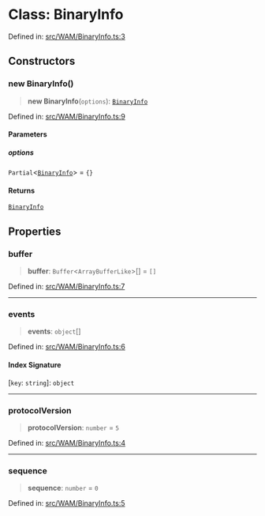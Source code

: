 # Class: BinaryInfo

Defined in: [src/WAM/BinaryInfo.ts:3](https://github.com/Fokusdotid/bail/blob/c270ba4454f95d50cec87a9d90b03360fac7058e/src/WAM/BinaryInfo.ts#L3)

## Constructors

### new BinaryInfo()

> **new BinaryInfo**(`options`): [`BinaryInfo`](BinaryInfo.md)

Defined in: [src/WAM/BinaryInfo.ts:9](https://github.com/Fokusdotid/bail/blob/c270ba4454f95d50cec87a9d90b03360fac7058e/src/WAM/BinaryInfo.ts#L9)

#### Parameters

##### options

`Partial`\<[`BinaryInfo`](BinaryInfo.md)\> = `{}`

#### Returns

[`BinaryInfo`](BinaryInfo.md)

## Properties

### buffer

> **buffer**: `Buffer`\<`ArrayBufferLike`\>[] = `[]`

Defined in: [src/WAM/BinaryInfo.ts:7](https://github.com/Fokusdotid/bail/blob/c270ba4454f95d50cec87a9d90b03360fac7058e/src/WAM/BinaryInfo.ts#L7)

***

### events

> **events**: `object`[]

Defined in: [src/WAM/BinaryInfo.ts:6](https://github.com/Fokusdotid/bail/blob/c270ba4454f95d50cec87a9d90b03360fac7058e/src/WAM/BinaryInfo.ts#L6)

#### Index Signature

\[`key`: `string`\]: `object`

***

### protocolVersion

> **protocolVersion**: `number` = `5`

Defined in: [src/WAM/BinaryInfo.ts:4](https://github.com/Fokusdotid/bail/blob/c270ba4454f95d50cec87a9d90b03360fac7058e/src/WAM/BinaryInfo.ts#L4)

***

### sequence

> **sequence**: `number` = `0`

Defined in: [src/WAM/BinaryInfo.ts:5](https://github.com/Fokusdotid/bail/blob/c270ba4454f95d50cec87a9d90b03360fac7058e/src/WAM/BinaryInfo.ts#L5)
